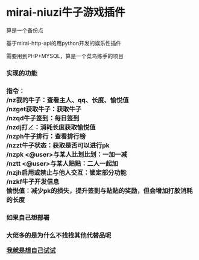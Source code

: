 # mirai-niuzi牛子游戏插件
<p>算是一个备份点</p>
<p>基于mirai-http-api的用python开发的娱乐性插件</p>
<p>需要用到PHP+MYSQL，算是一个菜鸟练手的项目</p>
<p><h3>实现的功能<h3></p>
<p>指令：<br>/nz我的牛子：查看主人、qq、长度、愉悦值<br>
/nzget获取牛子：获取牛子<br>
/nzqd牛子签到：每日签到<br>
/nzdj打∠：消耗长度获取愉悦值<br>
/nzph牛子排行：查看排行榜<br>
/nzzt牛子状态：获取是否可以进行pk<br>
/nzpk <@user>与某人比划比划：一加一减<br>
/nztt <@user>与某人贴贴：二人一起加<br>
/nzjh启用或禁止与他人交互：锁定部分功能<br>
/nzkf牛子开发信息<br>愉悦值：减少pk的损失，提升签到与贴贴的奖励，但会增加打胶消耗的长度
</p>
<p><h3>如果自己想部署<h3></p>
<p>大佬多的是为什么不找找其他代替品呢</p>
<p><a href="https://github.com/lxyddice/mirai-niuzi/blob/main/bushu.md">我就是想自己试试</p>
